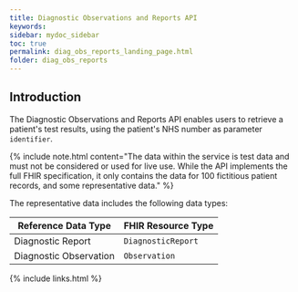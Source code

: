 ```yaml
---
title: Diagnostic Observations and Reports API
keywords: 
sidebar: mydoc_sidebar
toc: true
permalink: diag_obs_reports_landing_page.html
folder: diag_obs_reports
---
```


## Introduction 

The Diagnostic Observations and Reports API enables users to retrieve a patient's test results, using the patient's NHS number as parameter `identifier`.

{% include note.html content="The data within the service is test data and must not be considered or used for live use. While the API implements the full FHIR specification, it only contains the data for 100 fictitious patient records, and some representative data." %}

The representative data includes the following data types:

| Reference Data Type | FHIR Resource Type | 
|-------|--------|
| Diagnostic Report  | `DiagnosticReport` |
| Diagnostic Observation | `Observation` |


{% include links.html %}